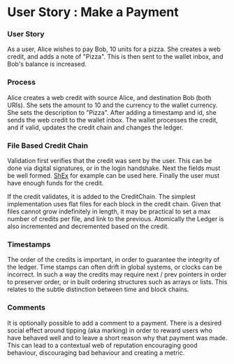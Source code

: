 # User Story : Make a Payment

### User Story

As a user, Alice wishes to pay Bob, 10 units for a pizza. She creates a web credit, and adds a note of "Pizza". This is then sent to the wallet inbox, and Bob's balance is increased.

### Process <a id="process"></a>

Alice creates a web credit with source Alice, and destination Bob \(both URIs\).  She sets the amount to 10 and the currency to the wallet currency.  She sets the description to "Pizza".  After adding a timestamp and id, she sends the web credit to the wallet inbox.  The wallet processes the credit, and if valid, updates the credit chain and changes the ledger.

### File Based Credit Chain

Validation first verifies that the credit was sent by the user.  This can be done via digital signatures, or in the login handshake.  Next the fields must be well formed.  [ShEx](https://www.w3.org/2001/sw/wiki/ShEx) for example can be used here.  Finally the user must have enough funds for the credit.

If the credit validates, it is added to the CreditChain.  The simplest implementation uses flat files for each block in the credit chain.  Given that files cannot grow indefinitely in length, it may be practical to set a max number of credits per file, and link to the previous.  Atomically the Ledger is also incremented and decremented based on the credit.

### Timestamps

The order of the credits is important, in order to guarantee the integrity of the ledger.  Time stamps can often drift in global systems, or clocks can be incorrect.  In such a way the credits may require next / prev pointers in order to preserver order, or in built ordering structures such as arrays or lists.  This relates to the subtle distinction between time and block chains.

### Comments

It is optionally possible to add a comment to a payment.  There is a desired social effect around tipping \(aka marking\) in order to reward users who have behaved well and to leave a short reason why that payment was made.  This can lead to a contextual web of reputation encouraging good behaviour, discouraging bad behaviour and creating a metric.

